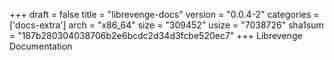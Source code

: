+++
draft = false
title = "librevenge-docs"
version = "0.0.4-2"
categories = ['docs-extra']
arch = "x86_64"
size = "309452"
usize = "7038726"
sha1sum = "187b280304038706b2e6bcdc2d34d3fcbe520ec7"
+++
Librevenge Documentation
